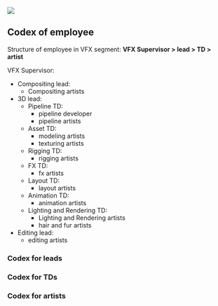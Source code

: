 ![](https://lh3.googleusercontent.com/-QsQvikB-axA/V5Xo1-sg-cI/AAAAAAAAFw4/0ul7_pKJCJUEgvNQVLC8bxMWUVrq8WVFQCCo/s2048/bannerDNA_employee_01.jpg)
## Codex of employee 
Structure of employee in VFX segment: **VFX Supervisor > lead > TD > artist** 

VFX Supervisor:
* Compositing lead:
  - Compositing artists
* 3D lead:
  - Pipeline TD:
    - pipeline developer
    - pipeline artists
  - Asset TD:
    - modeling artists
    - texturing artists
  - Rigging TD:
    - rigging artists
  - FX TD:
    - fx artists
  - Layout TD:
    - layout artists
  - Animation TD:
    - animation artists
  - Lighting and Rendering TD:
    - Lighting and Rendering artists
    - hair and fur artists
* Editing lead:
  - editing artists

### Codex for leads
### Codex for TDs
### Codex for artists